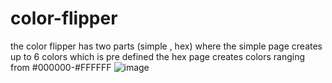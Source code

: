 # color-flipper
the color flipper has two parts (simple , hex)
where the simple page creates up to 6 colors which is pre defined
the hex page creates colors ranging from #000000-#FFFFFF
![image](https://github.com/Shwetha21031/color-flipper/assets/106007416/d7730250-e9cf-4363-b665-64fce47879ea)
